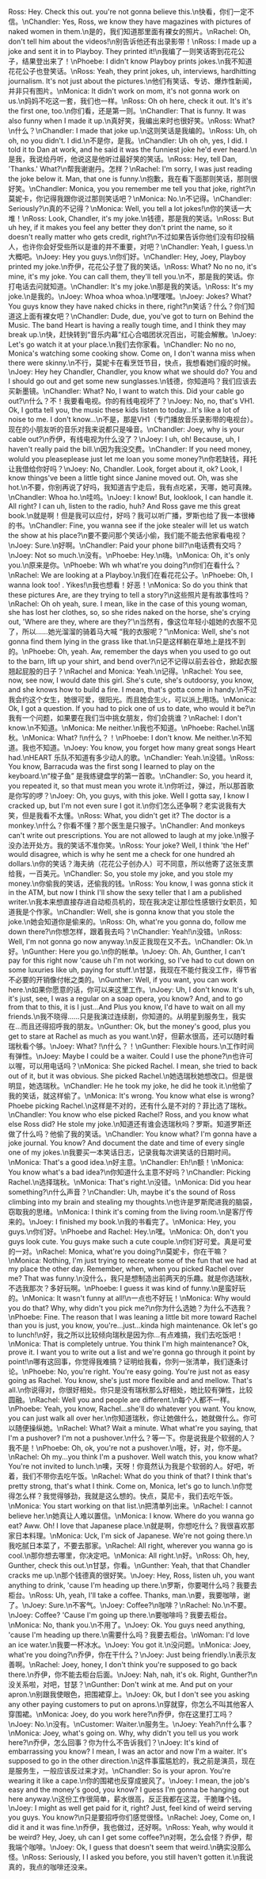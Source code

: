 Ross: Hey. Check this out. you're not gonna believe this.\n快看，你们一定不信。\nChandler: Yes, Ross, we know they have magazines with pictures of naked women in them.\n是的，我们知道那里面有裸女的照片。\nRachel: Oh, don't tell him about the videos!\n别告诉他还有出录影带！\nRoss: I made up a joke and sent it in to Playboy. They printed it!\n我编了一则笑话寄到花花公子，结果登出来了！\nPhoebe: I didn't know Playboy prints jokes.\n我不知道花花公子也登笑话。\nRoss: Yeah, they print jokes, uh, interviews, hardhitting journalism. It's not just about the pictures.\n他们有笑话、专访、爆炸性新闻，并非只有图片。\nMonica: It didn't work on mom, it's not gonna work on us.\n妈妈不吃这一套，我们也一样。\nRoss: Oh oh here, check it out. It's it's the first one, too.\n你们看，还是第一则。\nChandler: That is funny. It was also funny when I made it up.\n真好笑，我编出来时也很好笑。\nRoss: What?\n什么？\nChandler: I made that joke up.\n这则笑话是我编的。\nRoss: Uh, oh oh, no you didn't. I did.\n不是你，是我。\nChandler: Uh oh oh, yes, I did. I told it to Dan at work, and he said it was the funniest joke he'd ever heard.\n是我，我说给丹听，他说这是他听过最好笑的笑话。\nRoss: Hey, tell Dan, 'Thanks.' What?\n帮我谢谢丹。怎样？\nRachel: I'm sorry, I was just reading the joke below it. Man, that one is funny.\n抱歉，我在看下面那则笑话，那则很好笑。\nChandler: Monica, you you remember me tell you that joke, right?\n莫妮卡，你记得我跟你说过那则笑话吧？\nMonica: No.\n不记得。\nChandler: Seriously?\n真的不记得？\nMonica: Well, you tell a lot jokes!\n你的笑话一大堆！\nRoss: Look, Chandler, it's my joke.\n钱德，那是我的笑话。\nRoss: But uh hey, if it makes you feel any better they don't print the name, so it doesn't really matter who gets credit, right?\n不过如果告诉你他们没有印投稿人，也许你会好受些所以是谁的并不重要，对吧？\nChandler: Yeah, I guess.\n大概吧。\nJoey: Hey you guys.\n你们好。\nChandler: Hey, Joey, Playboy printed my joke.\n乔伊，花花公子登了我的笑话。\nRoss: What? No no no, it's mine, it's my joke. You can call them, they'll tell you.\n不，那是我的笑话。你打电话去问就知道。\nChandler: It's my joke.\n那是我的笑话。\nRoss: It's my joke.\n是我的。\nJoey: Whoa whoa whoa.\n嘿嘿嘿。\nJoey: Jokes? What? You guys know they have naked chicks in there, right?\n笑话？什么？你们知道这上面有裸女吧？\nChandler: Dude, due, you've got to turn on Behind the Music. The band Heart is having a really tough time, and I think they may break up.\n快，赶快转到“音乐内幕”红心合唱团状况百出，可能会解散。\nJoey: Let's go watch it at your place.\n我们去你家看。\nChandler: No no no, Monica's watching some cooking show. Come on, I don't wanna miss when there were skinny.\n不行，莫妮卡在看烹饪节目，快点，我想看她们瘦的时候。\nJoey: Hey hey Chandler, Chandler, you know what we should do? You and I should go out and get some new sunglasses.\n钱德，你知道吗？我们应该去买新墨镜。\nChandler: What? No, I want to watch this. Did your cable go out?\n什么？不！我要看电视。你的有线电视坏了？\nJoey: No, no, that's VH1. Ok, I gotta tell you, the music these kids listen to today...It's like a lot of noise to me. I don't know...\n不是，那是VH1（专门播放音乐录影带的电视台）。现在的小朋友听的音乐对我来说都只是噪音。\nChandler: Joey, why is your cable out?\n乔伊，有线电视为什么没了？\nJoey: I uh, oh! Because, uh, I haven't really paid the bill.\n因为我没交费。\nChandler: If you need money, woluld you pleaseplease just let me loan you some money?\n你若缺钱，拜托让我借给你好吗？\nJoey: No, Chandler. Look, forget about it, ok? Look, I know things've been a little tight since Janine moved out. Oh, was she hot.\n不要，你别再说了好吗，我知道吉宁走后，我有点吃紧，天哪，她可真辣。\nChandler: Whoa ho.\n哇呜。\nJoey: I know! But, looklook, I can handle it. All right? I can uh, listen to the radio, huh? And Ross gave me this great book.\n就是啊！但是我可以应付，好吗？我可以听广播，罗斯也给了我一本很棒的书。\nChandler: Fine, you wanna see if the joke stealer will let us watch the show at his place?\n要不要问那个笑话小偷，我们能不能去他家看电视？\nJoey: Sure.\n好啊。\nChandler: Paid your phone bill?\n电话费有交吗？\nJoey: Not so much.\n没有。\nPhoebe: Hey.\n嗨。\nMonica: Oh, it's only you.\n原来是你。\nPhoebe: Wh wh what're you doing?\n你们在看什么？\nRachel: We are looking at a Playboy.\n我们在看花花公子。\nPhoebe: Oh, I wanna look too! . Yikes!\n我也想看！好恶！\nMonica: So do you think that these pictures Are, are they trying to tell a story?\n这些照片是有故事性吗？\nRachel: Oh oh yeah, sure. I mean, like in the case of this young woman, she has lost her clothes, so, so she rides naked on the horse, she's crying out, 'Where are they, where are they?'\n当然有，像这位年轻小姐她的衣服不见了，所以……她光溜溜的骑着马大喊 “我的衣服呢？”\nMonica: Well, she's not gonna find them lying in the grass like that.\n只是这样躺在草地上是找不到的。\nPhoebe: Oh, yeah. Aw, remember the days when you used to go out to the barn, lift up your shirt, and bend over?\n记不记得以前去谷仓，掀起衣服翘起屁股的日子？\nRachel and Monica: Yeah.\n记得。\nRachel: You see, now, see now, I would date this girl. She's cute, she's outdoorsy, you know, and she knows how to build a fire. I mean, that's gotta come in handy.\n不过我会约这个女生，她很可爱，很阳光。而且她会生火，可以派上用场。\nMonica: Ok, I got a question. If you had to pick one of us to date, who would it be?\n我有一个问题，如果要在我们当中挑女朋友，你们会挑谁？\nRachel: I don't know.\n不知道。\nMonica: Me neither.\n我也不知道。\nPhoebe: Rachel.\n瑞秋。\nMonica: What? !\n什么？！\nPhoebe: I don't know. Me neither.\n不知道。我也不知道。\nJoey: You know, you forget how many great songs Heart had.\nHEART 乐队不知道有多少动人的歌。\nChandler: Yeah.\n没错。\nRoss: You know, Barracuda was the first song I learned to play on the keyboard.\n“梭子鱼” 是我练键盘学的第一首歌。\nChandler: So, you heard it, you repeated it, so that must mean you wrote it.\n你听过，弹过，所以那首歌是你写的啰？\nJoey: Oh, you guys, with this joke. Well I gotta say, I know I cracked up, but I'm not even sure I got it.\n你们怎么还争啊？老实说我有大笑，但是我看不太懂。\nRoss: What, you didn't get it? The doctor is a monkey.\n什么？你看不懂？那个医生是只猴子。\nChandler: And monkeys can't write out prescriptions. You are not allowed to laugh at my joke.\n猴子没办法开处方。我的笑话不准你笑。\nRoss: Your joke? Well, I think 'the Hef' would disagree, which is why he sent me a check for one hundred ah dollars.\n你的笑话？海夫纳（花花公子创办人）可不同意，所以他寄了这张支票给我，一百美元。\nChandler: So, you stole my joke, and you stole my money.\n你偷我的笑话，还偷我的钱。\nRoss: You know, I was gonna stick it in the ATM, but now I think I'll show the sexy teller that I am a published writer.\n我本来想直接存进自动柜员机的，现在我决定让那位性感银行女职员，知道我是个作家。\nChandler: Well, she is gonna know that you stole the joke.\n她会知道你是偷来的。\nRoss: Oh, what're you gonna do, follow me down there?\n你想怎样，跟着我去吗？\nChandler: Yeah!\n没错。\nRoss: Well, I'm not gonna go now anyway.\n反正我现在又不去。\nChandler: Ok.\n好。\nGunther: Here you go.\n你的帐单。\nJoey: Oh. Ah, Gunther, I can't pay for this right now 'cause uh I'm not working, so I've had to cut down on some luxuries like uh, paying for stuff.\n甘瑟，我现在不能付我没工作，得节省不必要的开销像付帐之类的。\nGunther: Well, if you want, you can work here.\n如果你愿意的话，你可以来这里工作。\nJoey: Uh, I don't know. It's uh, it's just, see, I was a regular on a soap opera, you know? And, and to go from that to this, it is I just...And Plus you know, I'd have to wait on all my friends.\n我不晓得……只是我演过连续剧，你知道的。从明星到服务生，我实在…而且还得招呼我的朋友。\nGunther: Ok, but the money's good, plus you get to stare at Rachel as much as you want.\n好，但薪水很高，还可以随时看瑞秋看个够。\nJoey: What? !\n什么？！\nGunther: Flexible hours.\n工作时间有弹性。\nJoey: Maybe I could be a waiter. Could I use the phone?\n也许可以喔，可以用电话吗？\nMonica: She picked Rachel. I mean, she tried to back out of it, but it was obvious. She picked Rachel.\n她选瑞秋她想改口。但是很明显，她选瑞秋。\nChandler: He he took my joke, he did he took it.\n他偷了我的笑话，就这样偷了。\nMonica: It's wrong. You know what else is wrong? Phoebe picking Rachel.\n这样是不对的，还有什么是不对的？菲比选了瑞秋。\nChandler: You know who else picked Rachel? Ross, and you know what else Ross did? He stole my joke.\n知道还有谁会选瑞秋吗？罗斯。知道罗斯还做了什么吗？他偷了我的笑话。\nChandler: You know what? I'm gonna have a joke journal. You know? And document the date and time of every single one of my jokes.\n我要买一本笑话日志，记录我每次讲笑话的日期时间。\nMonica: That's a good idea.\n好主意。\nChandler: Eh!\n额！\nMonica: You know what's a bad idea?\n你知道什么主意不好吗？\nChandler: Picking Rachel.\n选择瑞秋。\nMonica: That's right.\n没错。\nMonica: Did you hear something?\n什么声音？\nChandler: Uh, maybe it's the sound of Ross climbing into my brain and stealing my thoughts.\n也许是罗斯爬进我的脑袋，窃取我的思绪。\nMonica: I think it's coming from the living room.\n是客厅传来的。\nJoey: I finished my book.\n我的书看完了。\nMonica: Hey, you guys.\n你们好。\nPhoebe and Rachel: Hey.\n嘿。\nMonica: Oh, don't you guys look cute. You guys make such a cute couple.\n你们好可爱。真是可爱的一对。\nRachel: Monica, what're you doing?\n莫妮卡，你在干嘛？\nMonica: Nothing, I'm just trying to recreate some of the fun that we had at my place the other day. Remember, when, when you picked Rachel over me? That was funny.\n没什么，我只是想制造出前两天的乐趣。就是你选瑞秋，不选我那次？多好玩啊。\nPhoebe: I guess it was kind of funny.\n是蛮好玩的。\nMonica: It wasn't funny at all!\n一点也不好玩！\nMonica: Why would you do that? Why, why didn't you pick me?\n你为什么选她？为什么不选我？\nPhoebe: Fine. The reason that I was leaning a little bit more toward Rachel than you is just, you know, you're...just...kinda high maintenance. Ok let's go to lunch!\n好，我之所以比较倾向瑞秋是因为你…有点难搞，我们去吃饭吧！\nMonica: That is completely untrue. You think I'm high maintenance? Ok, prove it. I want you to write out a list and we're gonna go through it point by point!\n哪有这回事，你觉得我难搞？证明给我看，你列一张清单，我们逐条讨论。\nPhoebe: No, you're right. You're easy going. You're just not as easy going as Rachel. You know, she's just more flexible and and mellow. That's all.\n你说得对，你很好相处。你只是没有瑞秋那么好相处，她比较有弹性，比较圆融。\nRachel: Well you and people are different.\n每个人都不一样。\nPhoebe: Yeah, you know, Rachel...she'll do whatever you want. You know, you can just walk all over her.\n你知道瑞秋，你让她做什么，她就做什么。你可以随便操纵她。\nRachel: What? Wait a minute. What what're you saying, that I'm a pushover? I'm not a pushover.\n什么？等一下。你是说我是个软弱的人？我不是！\nPhoebe: Oh, ok, you're not a pushover.\n哦，好，对，你不是。\nRachel: Oh my...you think I'm a pushover. Well watch this, you know what? You're not invited to lunch.\n噢，天呀！你竟然认为我是个软弱的人。好吧，听着，我们不带你去吃午饭。\nRachel: What do you think of that? I think that's pretty strong, that's what I think. Come on, Monica, let's go to lunch.\n你觉得怎么样？我觉得够劲，我就是这么想的。快点，莫尼卡，我们去吃午饭。\nMonica: You start working on that list.\n把清单列出来。\nRachel: I cannot believe her.\n她真让人难以置信。\nMonica: I know. Where do you wanna go eat? Aww. Oh! I love that Japanese place.\n就是啊，你想吃什么？我很喜欢那家日本料理。\nMonica: Uck, I'm sick of Japanese. We're not going there.\n我吃腻日本菜了，不要去那家。\nRachel: All right, wherever you wanna go is cool.\n那你想去哪里，你决定吧。\nMonica: All right.\n好。\nRoss: Oh, hey, Gunther, check this out.\n甘瑟，你看。\nGunther: Yeah, that that Chandler cracks me up.\n那个钱德真的很好笑。\nJoey: Hey, Ross, listen uh, you want anything to drink, 'cause I'm heading up there.\n罗斯，你要喝什么吗？我要去柜台。\nRoss: Uh, yeah, I'll take a coffee. Thanks, man.\n要，我要咖啡，谢了。\nJoey: Sure.\n不客气。\nJoey: Coffee?\n咖啡？\nRachel: No.\n不要。\nJoey: Coffee? 'Cause I'm going up there.\n要咖啡吗？我要去柜台。\nMonica: No, thank you.\n不用了。\nJoey: Ok. You guys need anything, 'cause I'm heading up there.\n需要什么吗？我要去柜台。\nWoman: I'd love an ice water.\n我要一杯冰水。\nJoey: You got it.\n没问题。\nMonica: Joey, what're you doing?\n乔伊，你在干什么？\nJoey: Just being friendly.\n表示友善啊。\nRachel: Joey, honey, I don't think you're supposed to go back there.\n乔伊，你不能去柜台后面。\nJoey: Nah, nah, it's ok. Right, Gunther?\n没关系啦，对吧，甘瑟？\nGunther: Don't wink at me. And put on your apron.\n别跟我使眼色，把围裙穿上。\nJoey: Ok, but I don't see you asking any other paying customers to put on aprons.\n穿就穿，你怎么不叫其他客人穿围裙。\nMonica: Joey, do you work here?\n乔伊，你在这里打工吗？\nJoey: No.\n没有。\nCustomer: Waiter.\n服务生。\nJoey: Yeah?\n什么事？\nMonica: Joey, what's going on. Why, why didn't you tell us you work here?\n乔伊，怎么回事？你为什么不告诉我们？\nJoey: It's kind of embarrassing you know? I mean, I was an actor and now I'm a waiter. It's supposed to go in the other direction.\n这件事蛮尴尬的，我之前是演员，现在是服务生，一般应该反过来才对。\nChandler: So is your apron. You're wearing it like a cape.\n你的围裙也反穿成披风了。\nJoey: I mean, the job's easy and the money's good, you know? I guess I'm gonna be hanging out here anyway.\n这份工作很简单，薪水很高，反正我都在这混，干脆赚个钱。\nJoey: I might as well get paid for it, right? Just, feel kind of weird serving you guys. You know?\n只是要招呼你们感觉很怪。\nRachel: Joey, Come on, I did it and it was fine.\n乔伊，我也做过，还好啊。\nRoss: Yeah, why would it be weird? Hey, Joey, uh can I get some coffee?\n对啊，怎么会怪？乔伊，帮我端个咖啡。\nJoey: Ok, I guess that doesn't seem that weird.\n确实没那么怪。\nRoss: Seriously, I I asked you before, you still haven't gotten it.\n我说真的，我点的咖啡还没来。
        